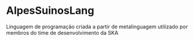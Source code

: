 # AlpesSuinosLang
Linguagem de programação criada a partir de metalinguagem utilizado por membros do time de desenvolvimento da SKA
